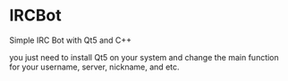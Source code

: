# IRCBot
Simple IRC Bot with Qt5 and C++

you just need to install Qt5 on your system and change the main function for your username, server, nickname, and etc.
